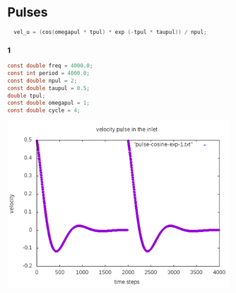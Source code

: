 # Pulses 

```c
  vel_u = (cos(omegapul * tpul) * exp (-tpul * taupul)) / npul;
```

### 1 
```c
const double freq = 4000.0;
const int period = 4000.0;
const double npul = 2;
const double taupul = 0.5;
double tpul;
const double omegapul = 1;
const double cycle = 4;
```
![1](plot.png)

